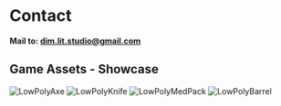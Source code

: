 # Contact
**Mail to: [dim.lit.studio@gmail.com](mailto:dim.lit.studio@gmail.com)**

## Game Assets - Showcase
![LowPolyAxe](https://user-images.githubusercontent.com/80362509/111699037-e155af80-8837-11eb-8805-06cea630ebe9.png)
![LowPolyKnife](https://user-images.githubusercontent.com/80362509/111703153-88891580-883d-11eb-8ff1-0a467fcfd170.png)
![LowPolyMedPack](https://user-images.githubusercontent.com/80362509/110868528-09d62a80-82c9-11eb-94dc-a55d0d8cf684.png)
![LowPolyBarrel](https://user-images.githubusercontent.com/80362509/110995386-95f45a80-837a-11eb-96ca-08346339c478.png)



